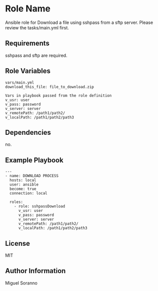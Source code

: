 Role Name
=========

Ansible role for Download a file using sshpass from a sftp server. Please review the tasks/main.yml first.

Requirements
------------

sshpass and sftp are required.

Role Variables
--------------

	vars/main.yml
	download_this_file: file_to_download.zip

	Vars in playbook passed from the role definition
	v_usr: user
	v_pass: password 
	v_server: server
	v_remotePath: /path1/path2/
	v_localPath: /path1/path2/path3

Dependencies
------------

no.

Example Playbook
----------------

	--- 
	- name: DOWNLOAD PROCESS
	  hosts: local
	  user: ansible
	  become: true
	  connection: local

	  roles:
	    - role: sshpassDownload
	      v_usr: user
	      v_pass: password 
	      v_server: server
	      v_remotePath: /path1/path2/
	      v_localPath: /path1/path2/path3

License
-------

MIT

Author Information
------------------

Miguel Soranno
